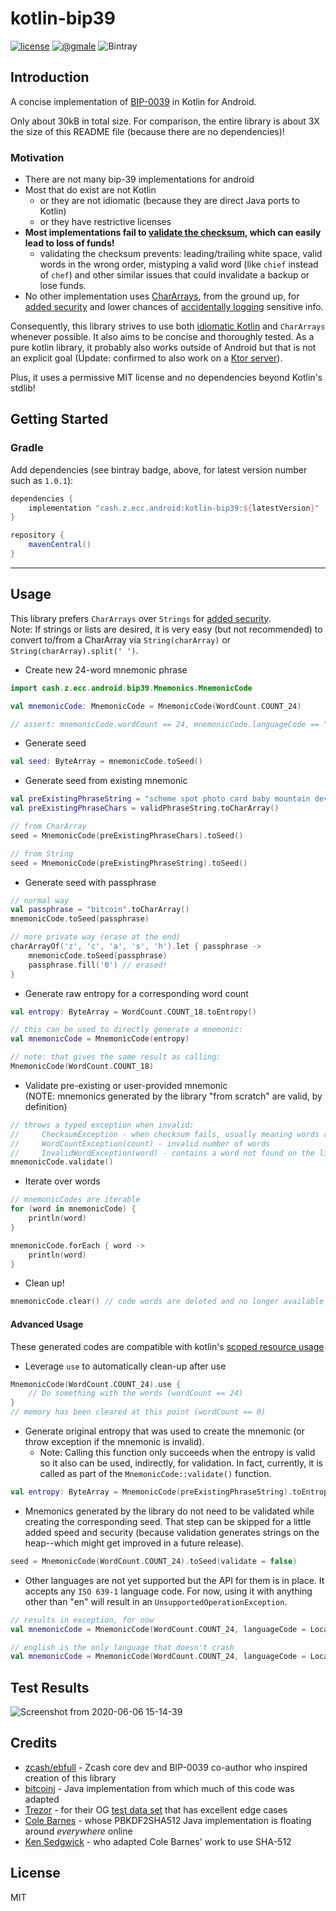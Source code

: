 # kotlin-bip39
[![license](https://img.shields.io/github/license/zcash/kotlin-bip39.svg?maxAge=2592000&style=plastic)](https://github.com/zcash/kotlin-bip39/blob/master/LICENSE)
[![@gmale](https://img.shields.io/badge/contact-android@z.cash-5AA9E7.svg?style=plastic)](https://github.com/gmale)
![Bintray](https://img.shields.io/maven-central/v/cash.z.ecc.android/kotlin-bip39?color=success&style=plastic)


## Introduction
A concise implementation of [BIP-0039](https://github.com/bitcoin/bips/blob/master/bip-0039.mediawiki) in Kotlin for Android. 

Only about 30kB in total size. For comparison, the entire library is about 3X the size of this README file (because there are no dependencies)!

### Motivation

* There are not many bip-39 implementations for android
* Most that do exist are not Kotlin
  * or they are not idiomatic (because they are direct Java ports to Kotlin)
  * or they have restrictive licenses
* **Most implementations fail to [validate the checksum](https://github.com/zcash/kotlin-bip39/blob/300e25dba95e0d1e3fe94a0f3c0cd7d707cca999/lib/src/test/java/cash/z/ecc/android/bip39/MnemonicsTest.kt#L147-L172), which can easily lead to loss of funds!**
  * validating the checksum prevents: leading/trailing white space, valid words in the wrong order, mistyping a valid word (like `chief` instead of `chef`) and other similar issues that could invalidate a backup or lose funds.
* No other implementation uses [CharArrays](https://stackoverflow.com/a/8881376/178433), from the ground up, for [added security](https://docs.oracle.com/javase/6/docs/technotes/guides/security/crypto/CryptoSpec.html#PBEEx) and lower chances of [accidentally logging](https://stackoverflow.com/a/8885343/178433) sensitive info.

Consequently, this library strives to use both [idiomatic Kotlin](https://kotlinlang.org/docs/reference/idioms.html) and `CharArrays` whenever possible. It also aims to be concise and thoroughly tested. As a pure kotlin library, it probably also works outside of Android but that is not an explicit goal (Update: confirmed to also work on a [Ktor server](https://ktor.io/)).

Plus, it uses a permissive MIT license and no dependencies beyond Kotlin's stdlib!

## Getting Started
### Gradle

Add dependencies (see bintray badge, above, for latest version number such as `1.0.1`):

```groovy
dependencies {
    implementation "cash.z.ecc.android:kotlin-bip39:${latestVersion}"
}

repository {
    mavenCentral()
}
```
***

## Usage
This library prefers `CharArrays` over `Strings` for [added security](https://stackoverflow.com/a/8881376/178433).  
Note: If strings or lists are desired, it is very easy (but not recommended) to convert to/from a CharArray via `String(charArray)` or `String(charArray).split(' ')`.
* Create new 24-word mnemonic phrase
```kotlin
import cash.z.ecc.android.bip39.Mnemonics.MnemonicCode

val mnemonicCode: MnemonicCode = MnemonicCode(WordCount.COUNT_24)

// assert: mnemonicCode.wordCount == 24, mnemonicCode.languageCode == "en"
```
* Generate seed
```kotlin
val seed: ByteArray = mnemonicCode.toSeed()
```
* Generate seed from existing mnemonic
```kotlin
val preExistingPhraseString = "scheme spot photo card baby mountain device kick cradle pact join borrow"
val preExistingPhraseChars = validPhraseString.toCharArray()

// from CharArray
seed = MnemonicCode(preExistingPhraseChars).toSeed()

// from String
seed = MnemonicCode(preExistingPhraseString).toSeed()
```
* Generate seed with passphrase
```kotlin
// normal way
val passphrase = "bitcoin".toCharArray()
mnemonicCode.toSeed(passphrase)

// more private way (erase at the end)
charArrayOf('z', 'c', 'a', 's', 'h').let { passphrase ->
    mnemonicCode.toSeed(passphrase)
    passphrase.fill('0') // erased!
}
```
* Generate raw entropy for a corresponding word count
```kotlin
val entropy: ByteArray = WordCount.COUNT_18.toEntropy()

// this can be used to directly generate a mnemonic:
val mnemonicCode = MnemonicCode(entropy)

// note: that gives the same result as calling:
MnemonicCode(WordCount.COUNT_18)
```
* Validate pre-existing or user-provided mnemonic  
  (NOTE: mnemonics generated by the library "from scratch" are valid, by definition)
```kotlin
// throws a typed exception when invalid:
//     ChecksumException - when checksum fails, usually meaning words are swapped
//     WordCountException(count) - invalid number of words
//     InvalidWordException(word) - contains a word not found on the list
mnemonicCode.validate()
```
* Iterate over words
```kotlin
// mnemonicCodes are iterable
for (word in mnemonicCode) {
    println(word)
}

mnemonicCode.forEach { word ->
    println(word)
}
```
* Clean up!
```kotlin
mnemonicCode.clear() // code words are deleted and no longer available for attacker
```
#### Advanced Usage
 These generated codes are compatible with kotlin's [scoped resource usage](https://kotlinlang.org/docs/tutorials/kotlin-for-py/scoped-resource-usage.html)
* Leverage `use` to automatically clean-up after use
```kotlin
MnemonicCode(WordCount.COUNT_24).use {
    // Do something with the words (wordCount == 24)
}
// memory has been cleared at this point (wordCount == 0)
```
* Generate original entropy that was used to create the mnemonic
  (or throw exception if the mnemonic is invalid).
  * Note: Calling this function only succeeds when the entropy is valid so it also can be used, indirectly, for validation. In fact, currently, it is called as part of the `MnemonicCode::validate()` function.
```kotlin
val entropy: ByteArray = MnemonicCode(preExistingPhraseString).toEntropy()
```
* Mnemonics generated by the library do not need to be validated while creating the corresponding seed. That step can be skipped for a little added speed and security (because validation generates strings on the heap--which might get improved in a future release).
```kotlin
seed = MnemonicCode(WordCount.COUNT_24).toSeed(validate = false)
```
* Other languages are not yet supported but the API for them is in place. It accepts any `ISO 639-1` language code. For now, using it with anything other than "en" will result in an `UnsupportedOperationException`.
```kotlin
// results in exception, for now
val mnemonicCode = MnemonicCode(WordCount.COUNT_24, languageCode = Locale.GERMAN.language)

// english is the only language that doesn't crash
val mnemonicCode = MnemonicCode(WordCount.COUNT_24, languageCode = Locale.ENGLISH.language)
```

## Test Results
![Screenshot from 2020-06-06 15-14-39](https://user-images.githubusercontent.com/1699841/83952728-afbfaa80-a808-11ea-988c-3fb764dc4970.png)


## Credits
* [zcash/ebfull](https://github.com/ebfull) - Zcash core dev and BIP-0039 co-author who inspired creation of this library
* [bitcoinj](https://github.com/bitcoinj/bitcoinj/blob/master/core/src/main/java/org/bitcoinj/crypto/MnemonicCode.java) - Java implementation from which much of this code was adapted
* [Trezor](https://github.com/trezor/python-mnemonic/blob/master/vectors.json) - for their OG [test data set](https://github.com/trezor/python-mnemonic/blob/master/vectors.json) that has excellent edge cases
* [Cole Barnes](http://cryptofreek.org/2012/11/29/pbkdf2-pure-java-implementation/) - whose PBKDF2SHA512 Java implementation is floating around _everywhere_ online
* [Ken Sedgwick](https://github.com/ksedgwic) - who adapted Cole Barnes' work to use SHA-512

## License
MIT

